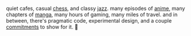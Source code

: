 quiet cafes, casual [chess](https://chess.com/member/lefroste), and classy [jazz](https://last.fm/user/lefrst). many episodes of [anime](https://anilist.co/user/lefrost), many chapters of [manga](https://anilist.co/user/lefrost/mangalist), many hours of gaming, many miles of travel. and in between, there's pragmatic code, experimental design, and a couple [commitments](https://lef.la) to show for it. 🥂
